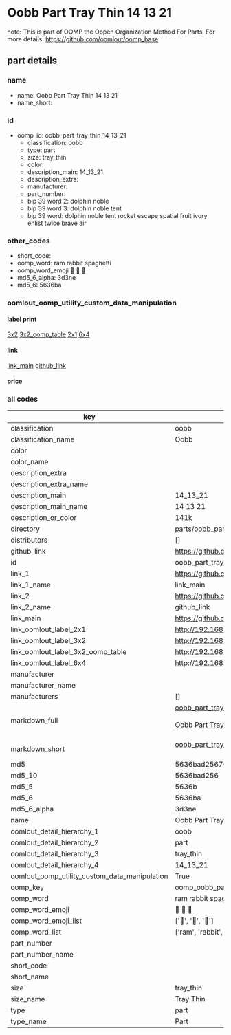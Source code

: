# Oobb Part Tray Thin 14 13 21  

note: This is part of OOMP the Oopen Organization Method For Parts. For more details: https://github.com/oomlout/oomp_base

##  part details





### name
* name: Oobb Part Tray Thin 14 13 21
* name_short: 
### id
* oomp_id: oobb_part_tray_thin_14_13_21
  * classification: oobb
  * type: part
  * size: tray_thin
  * color: 
  * description_main: 14_13_21
  * description_extra: 
  * manufacturer: 
  * part_number: 
  * bip 39 word 2: dolphin noble
  * bip 39 word 3: dolphin noble tent
  * bip 39 word: dolphin noble tent rocket escape spatial fruit ivory enlist twice brave air

### other_codes
* short_code: 
* oomp_word: ram rabbit spaghetti
* oomp_word_emoji :ram: :rabbit: :spaghetti:
* md5_6_alpha: 3d3ne
* md5_6: 5636ba






### oomlout_oomp_utility_custom_data_manipulation
#### label print
[3x2](http://192.168.1.245:1112/?label=oomp%203d3ne)
[3x2_oomp_table](http://192.168.1.107:1112/?label=oomp%203d3ne)
[2x1](http://192.168.1.242:1112/?label=oomp%203d3ne)
[6x4](http://192.168.1.55:1112/?label=oomp%203d3ne)    

#### link

[link_main](https://github.com/oomlout/oomlout_oomp_current_version_messy/tree/main/parts/oobb_part_tray_thin_14_13_21) [github_link](https://github.com/oomlout/oomlout_oomp_part_src/tree/main/parts/oobb_part_tray_thin_14_13_21)                             

#### price







### all codes 
| key | value |  
| --- | --- |  
| classification | oobb |  
| classification_name | Oobb |  
| color |  |  
| color_name |  |  
| description_extra |  |  
| description_extra_name |  |  
| description_main | 14_13_21 |  
| description_main_name | 14 13 21 |  
| description_or_color | 141k |  
| directory | parts/oobb_part_tray_thin_14_13_21 |  
| distributors | [] |  
| github_link | https://github.com/oomlout/oomlout_oomp_part_src/tree/main/parts/oobb_part_tray_thin_14_13_21 |  
| id | oobb_part_tray_thin_14_13_21 |  
| link_1 | https://github.com/oomlout/oomlout_oomp_current_version_messy/tree/main/parts/oobb_part_tray_thin_14_13_21 |  
| link_1_name | link_main |  
| link_2 | https://github.com/oomlout/oomlout_oomp_part_src/tree/main/parts/oobb_part_tray_thin_14_13_21 |  
| link_2_name | github_link |  
| link_main | https://github.com/oomlout/oomlout_oomp_current_version_messy/tree/main/parts/oobb_part_tray_thin_14_13_21 |  
| link_oomlout_label_2x1 | http://192.168.1.242:1112/?label=oomp%203d3ne |  
| link_oomlout_label_3x2 | http://192.168.1.245:1112/?label=oomp%203d3ne |  
| link_oomlout_label_3x2_oomp_table | http://192.168.1.107:1112/?label=oomp%203d3ne |  
| link_oomlout_label_6x4 | http://192.168.1.55:1112/?label=oomp%203d3ne |  
| manufacturer |  |  
| manufacturer_name |  |  
| manufacturers | [] |  
| markdown_full | [oobb_part_tray_thin_14_13_21](https://github.com/oomlout/oomlout_oomp_current_version_messy/tree/main/parts/oobb_part_tray_thin_14_13_21)<br>[](https://github.com/oomlout/oomlout_oomp_current_version_messy/tree/main/parts/oobb_part_tray_thin_14_13_21)<br>[Oobb Part Tray Thin 14 13 21](https://github.com/oomlout/oomlout_oomp_current_version_messy/tree/main/parts/oobb_part_tray_thin_14_13_21)<br><br> |  
| markdown_short | [oobb_part_tray_thin_14_13_21](https://github.com/oomlout/oomlout_oomp_current_version_messy/tree/main/parts/oobb_part_tray_thin_14_13_21)<br><br> |  
| md5 | 5636bad25676ebbb42268bb7bea56a06 |  
| md5_10 | 5636bad256 |  
| md5_5 | 5636b |  
| md5_6 | 5636ba |  
| md5_6_alpha | 3d3ne |  
| name | Oobb Part Tray Thin 14 13 21 |  
| oomlout_detail_hierarchy_1 | oobb |  
| oomlout_detail_hierarchy_2 | part |  
| oomlout_detail_hierarchy_3 | tray_thin |  
| oomlout_detail_hierarchy_4 | 14_13_21 |  
| oomlout_oomp_utility_custom_data_manipulation | True |  
| oomp_key | oomp_oobb_part_tray_thin_14_13_21 |  
| oomp_word | ram rabbit spaghetti |  
| oomp_word_emoji | :ram: :rabbit: :spaghetti: |  
| oomp_word_emoji_list | [':ram:', ':rabbit:', ':spaghetti:'] |  
| oomp_word_list | ['ram', 'rabbit', 'spaghetti'] |  
| part_number |  |  
| part_number_name |  |  
| short_code |  |  
| short_name |  |  
| size | tray_thin |  
| size_name | Tray Thin |  
| type | part |  
| type_name | Part |  
